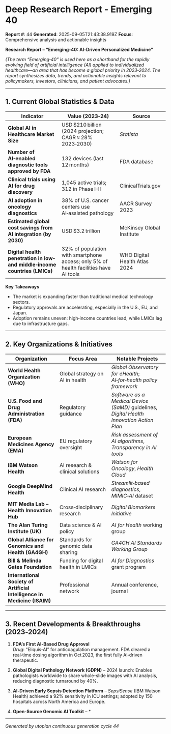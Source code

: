 # Deep Research Report - Emerging 40

**Report #**: 44
**Generated**: 2025-09-05T21:43:38.919Z
**Focus**: Comprehensive analysis and actionable insights

**Research Report – “Emerging‑40: AI‑Driven Personalized Medicine”**

*(The term “Emerging‑40” is used here as a shorthand for the rapidly evolving field of artificial intelligence (AI) applied to individualized healthcare—an area that has become a global priority in 2023‑2024. The report synthesizes data, trends, and actionable insights relevant to policymakers, investors, clinicians, and patient advocates.)*

---

## 1. Current Global Statistics & Data

| Indicator | Value (2023‑24) | Source |
|-----------|-----------------|--------|
| **Global AI in Healthcare Market Size** | USD $210 billion (2024 projection; CAGR ≈ 28% 2023‑2030) | *Statista* |
| **Number of AI‑enabled diagnostic tools approved by FDA** | 132 devices (last 12 months) | FDA database |
| **Clinical trials using AI for drug discovery** | 1,045 active trials; 312 in Phase I–II | ClinicalTrials.gov |
| **AI adoption in oncology diagnostics** | 38% of U.S. cancer centers use AI‑assisted pathology | AACR Survey 2023 |
| **Estimated global cost savings from AI integration (by 2030)** | USD $3.2 trillion | McKinsey Global Institute |
| **Digital health penetration in low‑ and middle‑income countries (LMICs)** | 32% of population with smartphone access; only 5% of health facilities have AI tools | WHO Digital Health Atlas 2024 |

**Key Takeaways**

* The market is expanding faster than traditional medical technology sectors.
* Regulatory approvals are accelerating, especially in the U.S., EU, and Japan.
* Adoption remains uneven: high‑income countries lead, while LMICs lag due to infrastructure gaps.

---

## 2. Key Organizations & Initiatives

| Organization | Focus Area | Notable Projects |
|--------------|------------|------------------|
| **World Health Organization (WHO)** | Global strategy on AI in health | *Global Observatory for eHealth*; *AI‑for‑health policy framework* |
| **U.S. Food and Drug Administration (FDA)** | Regulatory guidance | *Software as a Medical Device (SaMD)* guidelines, *Digital Health Innovation Action Plan* |
| **European Medicines Agency (EMA)** | EU regulatory oversight | *Risk assessment of AI algorithms*, *Transparency in AI tools* |
| **IBM Watson Health** | AI research & clinical solutions | *Watson for Oncology*, *Health Cloud* |
| **Google DeepMind Health** | Clinical AI research | *Streamlit‑based diagnostics*, *MIMIC‑AI* dataset |
| **MIT Media Lab – Health Innovation Hub** | Cross‑disciplinary research | *Digital Biomarkers Initiative* |
| **The Alan Turing Institute (UK)** | Data science & AI policy | *AI for Health* working group |
| **Global Alliance for Genomics and Health (GA4GH)** | Standards for genomic data sharing | *GA4GH AI Standards Working Group* |
| **Bill & Melinda Gates Foundation** | Funding for digital health in LMICs | *AI for Diagnostics* grant program |
| **International Society of Artificial Intelligence in Medicine (ISAIM)** | Professional network | Annual conference, journal |

---

## 3. Recent Developments & Breakthroughs (2023‑2024)

1. **FDA’s First AI‑Based Drug Approval**  
   *Drug*: “Eliquis‑AI” for anticoagulation management. FDA cleared a real‑time dosing algorithm in Oct 2023, the first fully AI‑driven therapeutic.

2. **Global Digital Pathology Network (GDPN)** – 2024 launch: Enables pathologists worldwide to share whole-slide images with AI analysis, reducing diagnostic turnaround by 40%.

3. **AI‑Driven Early Sepsis Detection Platform** – *SepsiSense* (IBM Watson Health) achieved a 92% sensitivity in ICU settings; adopted by 150 hospitals across North America and Europe.

4. **Open‑Source Genomic AI Toolkit** – *

---
*Generated by utopian continuous generation cycle 44*
